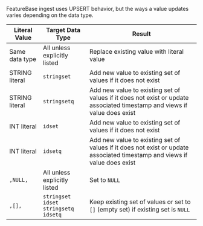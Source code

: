 FeatureBase ingest uses UPSERT behavior, but the ways a value updates varies depending on the data type.

| Literal Value | Target Data Type | Result |
|---|---|---|
| Same data type  | All unless explicitly listed | Replace existing value with literal value |
| STRING literal  | `stringset` | Add new value to existing set of values if it does not exist |
| STRING literal | `stringsetq` | Add new value to existing set of values if it does not exist or update associated timestamp and views if value does exist |
| INT literal | `idset` | Add new value to existing set of values if it does not exist |
| INT literal | `idsetq` | Add new value to existing set of values if it does not exist or update associated timestamp and views if value does exist |
| `,NULL,` | All unless explicitly listed | Set to `NULL` |
| `,[],` | `stringset` <br/>`idset` <br/>`stringsetq` <br/>`idsetq` | Keep existing set of values or set to `[]` (empty set) if existing set is `NULL` |
